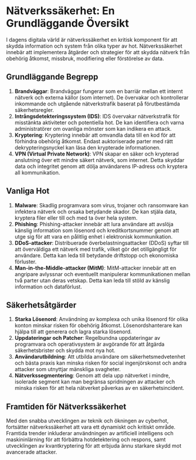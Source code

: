 # Nätverkssäkerhet: En Grundläggande Översikt

I dagens digitala värld är nätverkssäkerhet en kritisk komponent för att skydda information och system från olika typer av hot. Nätverkssäkerhet innebär att implementera åtgärder och strategier för att skydda nätverk från obehörig åtkomst, missbruk, modifiering eller förstörelse av data.

## Grundläggande Begrepp

1. **Brandväggar**: Brandväggar fungerar som en barriär mellan ett internt nätverk och externa källor (som internet). De övervakar och kontrollerar inkommande och utgående nätverkstrafik baserat på förutbestämda säkerhetsregler.
2. **Intrångsdetekteringssystem (IDS)**: IDS övervakar nätverkstrafik för misstänkta aktiviteter och potentiella hot. De kan identifiera och varna administratörer om ovanliga mönster som kan indikera en attack.
3. **Kryptering**: Kryptering innebär att omvandla data till en kod för att förhindra obehörig åtkomst. Endast auktoriserade parter med rätt dekrypteringsnyckel kan läsa den krypterade informationen.
4. **VPN (Virtual Private Network)**: VPN skapar en säker och krypterad anslutning över ett mindre säkert nätverk, som internet. Detta skyddar data och integritet genom att dölja användarens IP-adress och kryptera all kommunikation.

## Vanliga Hot

1. **Malware**: Skadlig programvara som virus, trojaner och ransomware kan infektera nätverk och orsaka betydande skador. De kan stjäla data, kryptera filer eller till och med ta över hela system.
2. **Phishing**: Phishing-attacker innebär att lura användare att avslöja känslig information som lösenord och kreditkortsnummer genom att utge sig för att vara en pålitlig enhet i elektronisk kommunikation.
3. **DDoS-attacker**: Distribuerade överbelastningsattacker (DDoS) syftar till att överväldiga ett nätverk med trafik, vilket gör det otillgängligt för användare. Detta kan leda till betydande driftstopp och ekonomiska förluster.
4. **Man-in-the-Middle-attacker (MitM)**: MitM-attacker innebär att en angripare avlyssnar och eventuellt manipulerar kommunikationen mellan två parter utan deras vetskap. Detta kan leda till stöld av känslig information och dataförlust.

## Säkerhetsåtgärder

1. **Starka Lösenord**: Användning av komplexa och unika lösenord för olika konton minskar risken för obehörig åtkomst. Lösenordshanterare kan hjälpa till att generera och lagra starka lösenord.
2. **Uppdateringar och Patcher**: Regelbundna uppdateringar av programvara och operativsystem är avgörande för att åtgärda säkerhetsbrister och skydda mot nya hot.
3. **Användarutbildning**: Att utbilda användare om säkerhetsmedvetenhet och bästa praxis kan minska risken för social ingenjörskonst och andra attacker som utnyttjar mänskliga svagheter.
4. **Nätverkssegmentering**: Genom att dela upp nätverket i mindre, isolerade segment kan man begränsa spridningen av attacker och minska risken för att hela nätverket påverkas av en säkerhetsincident.

## Framtiden för Nätverkssäkerhet

Med den snabba utvecklingen av teknik och ökningen av cyberhot, fortsätter nätverkssäkerhet att vara ett dynamiskt och kritiskt område. Framtida trender inkluderar användningen av artificiell intelligens och maskininlärning för att förbättra hotdetektering och respons, samt utvecklingen av kvantkryptering för att erbjuda ännu starkare skydd mot avancerade attacker.
